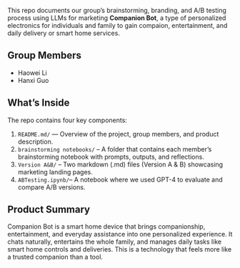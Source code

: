 This repo documents our group’s brainstorming, branding, and A/B testing process using LLMs for marketing **Companion Bot**, a type of personalized electronics for individuals and family to gain compaion, entertainment, and daily delivery or smart home services.

## Group Members
- Haowei Li 
- Hanxi Guo

## What’s Inside
The repo contains four key components:
1. `README.md/` — Overview of the project, group members, and product description.
2. `brainstorming notebooks/` – A folder that contains each member’s brainstorming notebook with prompts, outputs, and reflections.
3. `Version A&B/` – Two markdown (.md) files (Version A & B) showcasing marketing landing pages.
4. `ABTesting.ipynb/`– A notebook where we used GPT-4 to evaluate and compare A/B versions.

## Product Summary
Companion Bot is a smart home device that brings companionship, entertainment, and everyday assistance into one personalized experience. It chats naturally, entertains the whole family, and manages daily tasks like smart home controls and deliveries. This is a technology that feels more like a trusted companion than a tool.
